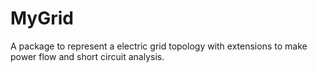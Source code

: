# MyGrid
A package to represent a electric grid topology with extensions to make power flow and short circuit analysis. 
